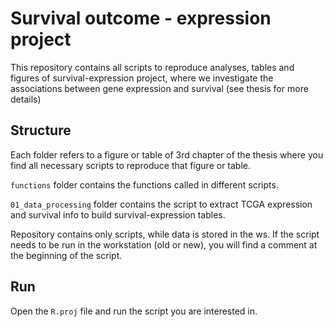 # Survival outcome - expression project
This repository contains all scripts to reproduce analyses, tables and figures 
of survival-expression project, where we investigate the associations between 
gene expression and survival (see thesis for more details)

## Structure
Each folder refers to a figure or table of 3rd chapter of the thesis
where you find all necessary scripts to reproduce that figure or table.<br>

`functions` folder contains the functions called in different scripts.<br>

`01_data_processing` folder contains the script to extract TCGA expression
and survival info to build survival-expression tables. <br>

Repository contains only scripts, while data is stored in the ws.
If the script needs to be run in the workstation (old or new), you will find 
a comment at the beginning of the script.<br>

## Run
Open the `R.proj` file and run the script you are interested in. 
